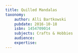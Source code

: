 ```yaml
---
title: Quilled Mandalas
taxonomy:
	author: Alli Bartkowski
	pubdate: 2016-10-18
	isbn: 1454709014
	subjects: Crafts & Hobbies
	audience: 
	expertise: 
---
```

